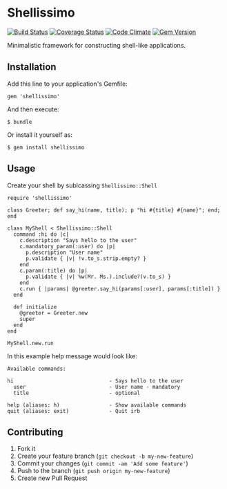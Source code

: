 Shellissimo
===========

[![Build Status](https://secure.travis-ci.org/v-yarotsky/shellissimo.png)](http://travis-ci.org/v-yarotsky/shellissimo)
[![Coverage Status](https://coveralls.io/repos/v-yarotsky/shellissimo/badge.png?branch=master)](https://coveralls.io/r/v-yarotsky/shellissimo)
[![Code Climate](https://codeclimate.com/github/v-yarotsky/shellissimo.png)](https://codeclimate.com/github/v-yarotsky/shellissimo)
[![Gem Version](https://badge.fury.io/rb/shellissimo.png)](http://badge.fury.io/rb/shellissimo)

Minimalistic framework for constructing shell-like applications.

Installation
---------------

Add this line to your application's Gemfile:

    gem 'shellissimo'

And then execute:

    $ bundle

Or install it yourself as:

    $ gem install shellissimo

Usage
-----

Create your shell by sublcassing ``Shellissimo::Shell``

    require 'shellissimo'

    class Greeter; def say_hi(name, title); p "hi #{title} #{name}"; end; end

    class MyShell < Shellissimo::Shell
      command :hi do |c|
        c.description "Says hello to the user"
        c.mandatory_param(:user) do |p|
          p.description "User name"
          p.validate { |v| !v.to_s.strip.empty? }
        end
        c.param(:title) do |p|
          p.validate { |v| %w(Mr. Ms.).include?(v.to_s) }
        end
        c.run { |params| @greeter.say_hi(params[:user], params[:title]) }
      end

      def initialize
        @greeter = Greeter.new
        super
      end
    end

    MyShell.new.run

In this example help message would look like:

    Available commands:

    hi                               - Says hello to the user
      user                           - User name - mandatory
      title                          - optional

    help (aliases: h)                - Show available commands
    quit (aliases: exit)             - Quit irb

Contributing
------------

1. Fork it
2. Create your feature branch (`git checkout -b my-new-feature`)
3. Commit your changes (`git commit -am 'Add some feature'`)
4. Push to the branch (`git push origin my-new-feature`)
5. Create new Pull Request
